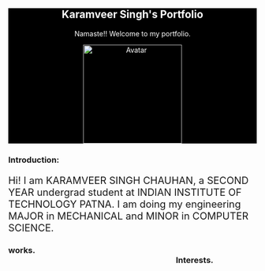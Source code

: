 <!DOCTYPE html>
<html>
<head>
<title>Page Title</title>
<style>
#General {
  background-color: black;
  text-align: center;
  color: white;
}
#intro
{

background-color:yellow;
}
.intro
{
font-size:20px;
}
#div1
{
float:right;
width:50%;
text-align:center;
}

#div2
{
float:right;
width:50%;
text-align:center;
}
</style>
</head>
<body>
<section id="General">
<h1>Karamveer Singh's Portfolio</h1>
<p>Namaste!! Welcome to my portfolio.</p>
<img src="avatar.png" alt="Avatar" style="width:200px">
</section>
<section id="intro">
<h3>Introduction:</h5>
<p class="intro">Hi! I am KARAMVEER SINGH CHAUHAN, a SECOND YEAR undergrad student at INDIAN INSTITUTE OF TECHNOLOGY PATNA. I am doing my engineering MAJOR in MECHANICAL and 
MINOR in COMPUTER SCIENCE.
</p>
</section>
<div id="div1" >
 <h3>Interests.</h3>
</div>
<div id="div2" >
 <h3>works. </h3>
</div>

</body>
</html>
